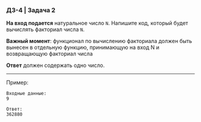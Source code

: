 ### ДЗ-4 | Задача 2 ###


**На вход подается** натуральное число ```N```. Напишите код, который будет вычислять факториал числа ```N```.

**Важный момент**: функционал по вычислению факториала должен быть вынесен в отдельную функцию, принимающую на вход N и возвращающую факториал числа

**Ответ** должен содержать одно число.

--------
Пример: 

```
Входные данные: 
9

Ответ: 
362880
```
